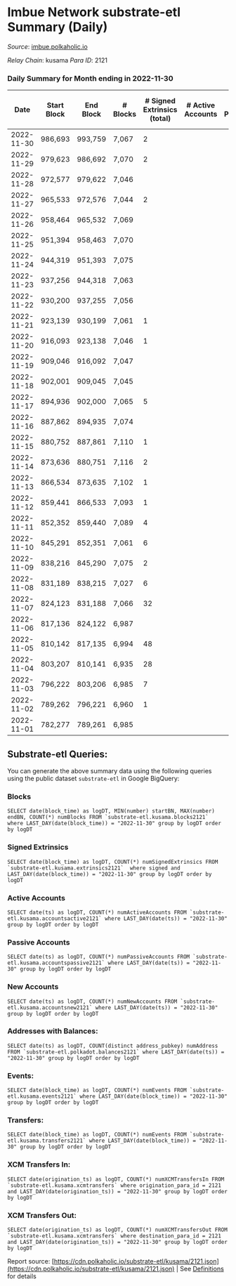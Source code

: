 # Imbue Network substrate-etl Summary (Daily)

_Source_: [imbue.polkaholic.io](https://imbue.polkaholic.io)

*Relay Chain*: kusama
*Para ID*: 2121



### Daily Summary for Month ending in 2022-11-30


| Date | Start Block | End Block | # Blocks | # Signed Extrinsics (total) | # Active Accounts | # Passive | # New | # Addresses with Balances | # Events | # Transfers | # XCM Transfers In | # XCM Transfers Out | Issues | 
| ---- | ----------- | --------- | -------- | --------------------------- | ----------------- | --------- | ----- | ------------------------- | -------- | ----------- | ------------------ | ------------------- | ------ |
| 2022-11-30 | 986,693 | 993,759 | 7,067 | 2 |  |  |  |  | 14,154 | 2  |   | 2  |  |
| 2022-11-29 | 979,623 | 986,692 | 7,070 | 2 |  |  |  | 321 | 14,165 | 2  | 1  | 2  |  |
| 2022-11-28 | 972,577 | 979,622 | 7,046 |  |  |  |  |  | 14,099 |   |   |   |  |
| 2022-11-27 | 965,533 | 972,576 | 7,044 | 2 |  |  |  |  | 14,112 | 2  | 1  | 1  |  |
| 2022-11-26 | 958,464 | 965,532 | 7,069 |  |  |  |  |  | 14,142 |   |   |   |  |
| 2022-11-25 | 951,394 | 958,463 | 7,070 |  |  |  |  |  | 14,144 |   |   |   |  |
| 2022-11-24 | 944,319 | 951,393 | 7,075 |  |  |  |  |  | 14,154 |   |   |   |  |
| 2022-11-23 | 937,256 | 944,318 | 7,063 |  |  |  |  |  | 14,130 |   |   |   |  |
| 2022-11-22 | 930,200 | 937,255 | 7,056 |  |  |  |  |  | 14,121 |   | 1  |   |  |
| 2022-11-21 | 923,139 | 930,199 | 7,061 | 1 |  |  |  |  | 14,135 | 1  |   | 1  |  |
| 2022-11-20 | 916,093 | 923,138 | 7,046 | 1 |  |  |  |  | 14,105 | 1  |   | 1  |  |
| 2022-11-19 | 909,046 | 916,092 | 7,047 |  |  |  |  |  | 14,097 |   |   |   |  |
| 2022-11-18 | 902,001 | 909,045 | 7,045 |  |  |  |  |  | 14,097 |   |   |   |  |
| 2022-11-17 | 894,936 | 902,000 | 7,065 | 5 |  |  |  |  | 14,176 | 4  | 2  | 1  |  |
| 2022-11-16 | 887,862 | 894,935 | 7,074 |  |  |  |  |  | 14,152 |   |   |   |  |
| 2022-11-15 | 880,752 | 887,861 | 7,110 | 1 |  |  |  | 319 | 14,238 | 1  | 1  | 1  |  |
| 2022-11-14 | 873,636 | 880,751 | 7,116 | 2 |  |  |  | 319 | 14,252 | 2  |   | 2  |  |
| 2022-11-13 | 866,534 | 873,635 | 7,102 | 1 |  |  |  |  | 14,221 | 1  |   | 1  |  |
| 2022-11-12 | 859,441 | 866,533 | 7,093 | 1 |  |  |  |  | 14,202 | 1  |   | 1  |  |
| 2022-11-11 | 852,352 | 859,440 | 7,089 | 4 |  |  |  |  | 14,217 | 2  | 3  | 2  |  |
| 2022-11-10 | 845,291 | 852,351 | 7,061 | 6 |  |  |  |  | 14,165 | 5  |   | 2  |  |
| 2022-11-09 | 838,216 | 845,290 | 7,075 | 2 |  |  |  | 318 | 14,174 | 2  |   | 2  |  |
| 2022-11-08 | 831,189 | 838,215 | 7,027 | 6 |  |  |  |  | 14,112 | 6  |   | 4  |  |
| 2022-11-07 | 824,123 | 831,188 | 7,066 | 32 |  |  |  |  | 14,412 | 31  | 3  | 28  |  |
| 2022-11-06 | 817,136 | 824,122 | 6,987 |  |  |  |  |  | 13,978 |   |   |   |  |
| 2022-11-05 | 810,142 | 817,135 | 6,994 | 48 |  |  |  |  | 14,320 | 3  | 2  | 12  |  |
| 2022-11-04 | 803,207 | 810,141 | 6,935 | 28 |  |  |  |  | 14,055 | 20  | 1  |   |  |
| 2022-11-03 | 796,222 | 803,206 | 6,985 | 7 |  |  |  |  | 14,023 | 1  | 1  |   |  |
| 2022-11-02 | 789,262 | 796,221 | 6,960 | 1 |  |  |  |  | 13,931 |   |   |   |  |
| 2022-11-01 | 782,277 | 789,261 | 6,985 |  |  |  |  |  | 13,974 |   |   |   |  |

## Substrate-etl Queries:
You can generate the above summary data using the following queries using the public dataset `substrate-etl` in Google BigQuery:


### Blocks
```
SELECT date(block_time) as logDT, MIN(number) startBN, MAX(number) endBN, COUNT(*) numBlocks FROM `substrate-etl.kusama.blocks2121`  where LAST_DAY(date(block_time)) = "2022-11-30" group by logDT order by logDT
```


### Signed Extrinsics
```
SELECT date(block_time) as logDT, COUNT(*) numSignedExtrinsics FROM `substrate-etl.kusama.extrinsics2121`  where signed and LAST_DAY(date(block_time)) = "2022-11-30" group by logDT order by logDT
```


### Active Accounts
```
SELECT date(ts) as logDT, COUNT(*) numActiveAccounts FROM `substrate-etl.kusama.accountsactive2121` where LAST_DAY(date(ts)) = "2022-11-30" group by logDT order by logDT
```


### Passive Accounts
```
SELECT date(ts) as logDT, COUNT(*) numPassiveAccounts FROM `substrate-etl.kusama.accountspassive2121` where LAST_DAY(date(ts)) = "2022-11-30" group by logDT order by logDT
```


### New Accounts
```
SELECT date(ts) as logDT, COUNT(*) numNewAccounts FROM `substrate-etl.kusama.accountsnew2121` where LAST_DAY(date(ts)) = "2022-11-30" group by logDT order by logDT
```


### Addresses with Balances:
```
SELECT date(ts) as logDT, COUNT(distinct address_pubkey) numAddress FROM `substrate-etl.polkadot.balances2121` where LAST_DAY(date(ts)) = "2022-11-30" group by logDT order by logDT
```


### Events:
```
SELECT date(block_time) as logDT, COUNT(*) numEvents FROM `substrate-etl.kusama.events2121` where LAST_DAY(date(block_time)) = "2022-11-30" group by logDT order by logDT
```


### Transfers:
```
SELECT date(block_time) as logDT, COUNT(*) numEvents FROM `substrate-etl.kusama.transfers2121` where LAST_DAY(date(block_time)) = "2022-11-30" group by logDT order by logDT
```


### XCM Transfers In:
```
SELECT date(origination_ts) as logDT, COUNT(*) numXCMTransfersIn FROM `substrate-etl.kusama.xcmtransfers` where origination_para_id = 2121 and LAST_DAY(date(origination_ts)) = "2022-11-30" group by logDT order by logDT
```


### XCM Transfers Out:
```
SELECT date(origination_ts) as logDT, COUNT(*) numXCMTransfersOut FROM `substrate-etl.kusama.xcmtransfers` where destination_para_id = 2121 and LAST_DAY(date(origination_ts)) = "2022-11-30" group by logDT order by logDT
```



Report source: [https://cdn.polkaholic.io/substrate-etl/kusama/2121.json](https://cdn.polkaholic.io/substrate-etl/kusama/2121.json) | See [Definitions](/DEFINITIONS.md) for details
